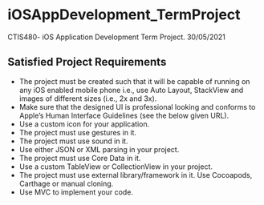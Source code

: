 # iOSAppDevelopment_TermProject
CTIS480- iOS Application Development Term Project. 30/05/2021

## Satisfied Project Requirements 
- The project must be created such that it will be capable of running on any iOS enabled mobile
phone i.e., use Auto Layout, StackView and images of different sizes (i.e., 2x and 3x).
- Make sure that the designed UI is professional looking and conforms to Apple’s Human Interface
Guidelines (see the below given URL).
- Use a custom icon for your application.
- The project must use gestures in it.
- The project must use sound in it.
- Use either JSON or XML parsing in your project.
- The project must use Core Data in it.
- Use a custom TableView or CollectionView in your project.
- The project must use external library/framework in it. Use Cocoapods, Carthage or manual
cloning.
- Use MVC to implement your code.
